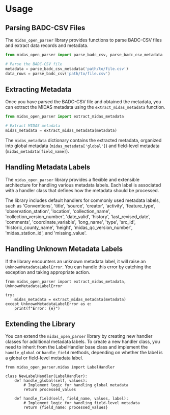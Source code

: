 # Usage

## Parsing BADC-CSV Files

The `midas_open_parser` library provides functions to parse BADC-CSV files and extract data records and metadata.

```python
from midas_open_parser import parse_badc_csv, parse_badc_csv_metadata

# Parse the BADC-CSV file
metadata = parse_badc_csv_metadata('path/to/file.csv')
data_rows = parse_badc_csv('path/to/file.csv')
```

## Extracting Metadata

Once you have parsed the BADC-CSV file and obtained the metadata,
you can extract the MIDAS metadata using the `extract_midas_metadata` function.

```python
from midas_open_parser import extract_midas_metadata

# Extract MIDAS metadata
midas_metadata = extract_midas_metadata(metadata)
```

The `midas_metadata` dictionary contains the extracted metadata,
organized into global metadata (`midas_metadata['global']`) and field-level
metadata (`midas_metadata[field_name]`).

## Handling Metadata Labels

The `midas_open_parser` library provides a flexible and extensible architecture
for handling various metadata labels. Each label is associated with a handler
class that defines how the metadata should be processed.

The library includes default handlers for commonly used metadata labels,
such as 'Conventions', 'title', 'source', 'creator', 'activity',
'feature_type', 'observation_station', 'location', 'collection_name',
'collection_version_number', 'date_valid', 'history', 'last_revised_date',
'comments', 'coordinate_variable', 'long_name', 'type', 'src_id',
'historic_county_name', 'height', 'midas_qc_version_number',
'midas_station_id', and 'missing_value'.


## Handling Unknown Metadata Labels

If the library encounters an unknown metadata label,
it will raise an `UnknownMetadataLabelError`. You can handle this error
by catching the exception and taking appropriate action.

```
from midas_open_parser import extract_midas_metadata, UnknownMetadataLabelError

try:
    midas_metadata = extract_midas_metadata(metadata)
except UnknownMetadataLabelError as e:
    print(f"Error: {e}")
```

## Extending the Library

You can extend the `midas_open_parser` library by creating new handler classes
for additional metadata labels. To create a new handler class, you need
to inherit from the LabelHandler base class and implement the `handle_global`
or `handle_field` methods, depending on whether the label is a global
or field-level metadata label.


```
from midas_open_parser.midas import LabelHandler

class NewLabelHandler(LabelHandler):
    def handle_global(self, values):
        # Implement logic for handling global metadata
        return processed_values

    def handle_field(self, field_name, values, label):
        # Implement logic for handling field-level metadata
        return {field_name: processed_values}
```
